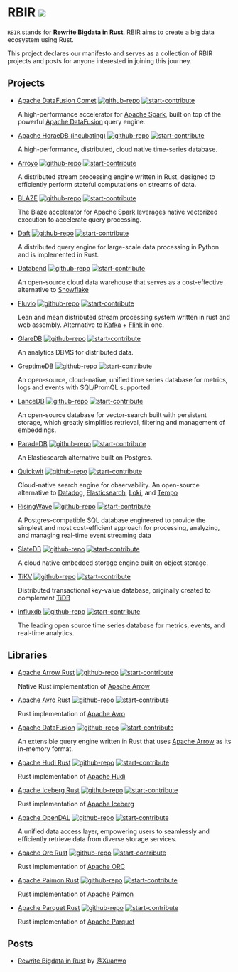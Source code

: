 # RBIR [![](https://img.shields.io/discord/1283371436773212212?logo=discord&label=discord)](https://discord.gg/SshxvYpn)

`RBIR` stands for **Rewrite Bigdata in Rust**. RBIR aims to create a big data ecosystem using Rust.

This project declares our manifesto and serves as a collection of RBIR projects and posts for anyone interested in joining this journey.

## Projects

- [Apache DataFusion Comet](./projects/apache_datafusion_comet.md) [![github-repo](https://img.shields.io/badge/open-repo-blue)](https://github.com/apache/datafusion-comet) [![start-contribute](https://img.shields.io/badge/start-contribute-blue)](https://github.com/apache/datafusion-comet/contribute)

  A high-performance accelerator for [Apache Spark](https://spark.apache.org/), built on top of the powerful [Apache DataFusion](https://github.com/apache/datafusion) query engine.

- [Apache HoraeDB (incubating)](<./projects/apache_horaedb_(incubating).md>) [![github-repo](https://img.shields.io/badge/open-repo-blue)](https://github.com/apache/horaedb) [![start-contribute](https://img.shields.io/badge/start-contribute-blue)](https://github.com/apache/horaedb/contribute)

  A high-performance, distributed, cloud native time-series database.

- [Arroyo](./projects/arroyo.md) [![github-repo](https://img.shields.io/badge/open-repo-blue)](https://github.com/ArroyoSystems/arroyo) [![start-contribute](https://img.shields.io/badge/start-contribute-blue)](https://github.com/ArroyoSystems/arroyo/contribute)

  A distributed stream processing engine written in Rust, designed to efficiently perform stateful computations on streams of data.

- [BLAZE](./projects/blaze.md) [![github-repo](https://img.shields.io/badge/open-repo-blue)](https://github.com/kwai/blaze) [![start-contribute](https://img.shields.io/badge/start-contribute-blue)](https://github.com/kwai/blaze/contribute)

  The Blaze accelerator for Apache Spark leverages native vectorized execution to accelerate query processing.

- [Daft](./projects/daft.md) [![github-repo](https://img.shields.io/badge/open-repo-blue)](https://github.com/Eventual-Inc/Daft) [![start-contribute](https://img.shields.io/badge/start-contribute-blue)](https://github.com/Eventual-Inc/Daft/contribute)

  A distributed query engine for large-scale data processing in Python and is implemented in Rust.

- [Databend](./projects/databend.md) [![github-repo](https://img.shields.io/badge/open-repo-blue)](https://github.com/datafuselabs/databend) [![start-contribute](https://img.shields.io/badge/start-contribute-blue)](https://github.com/datafuselabs/databend/contribute)

  An open-source cloud data warehouse that serves as a cost-effective alternative to [Snowflake](https://www.snowflake.com/)

- [Fluvio](./projects/fluvio.md) [![github-repo](https://img.shields.io/badge/open-repo-blue)](https://github.com/infinyon/fluvio) [![start-contribute](https://img.shields.io/badge/start-contribute-blue)](https://github.com/infinyon/fluvio/contribute)

  Lean and mean distributed stream processing system written in rust and web assembly. Alternative to [Kafka](https://github.com/apache/kafka) + [Flink](https://github.com/apache/flink) in one.

- [GlareDB](./projects/glaredb.md) [![github-repo](https://img.shields.io/badge/open-repo-blue)](https://github.com/GlareDB/glaredb) [![start-contribute](https://img.shields.io/badge/start-contribute-blue)](https://github.com/GlareDB/glaredb/contribute)

  An analytics DBMS for distributed data.

- [GreptimeDB](./projects/greptimedb.md) [![github-repo](https://img.shields.io/badge/open-repo-blue)](https://github.com/GreptimeTeam/greptimedb) [![start-contribute](https://img.shields.io/badge/start-contribute-blue)](https://github.com/GreptimeTeam/greptimedb/contribute)

  An open-source, cloud-native, unified time series database for metrics, logs and events with SQL/PromQL supported.

- [LanceDB](./projects/lancedb.md) [![github-repo](https://img.shields.io/badge/open-repo-blue)](https://github.com/lancedb/lancedb) [![start-contribute](https://img.shields.io/badge/start-contribute-blue)](https://github.com/lancedb/lancedb/contribute)

  An open-source database for vector-search built with persistent storage, which greatly simplifies retrieval, filtering and management of embeddings.

- [ParadeDB](./projects/paradedb.md) [![github-repo](https://img.shields.io/badge/open-repo-blue)](https://github.com/paradedb/paradedb) [![start-contribute](https://img.shields.io/badge/start-contribute-blue)](https://github.com/paradedb/paradedb/contribute)

  An Elasticsearch alternative built on Postgres.

- [Quickwit](./projects/quickwit.md) [![github-repo](https://img.shields.io/badge/open-repo-blue)](https://github.com/quickwit-oss/quickwit) [![start-contribute](https://img.shields.io/badge/start-contribute-blue)](https://github.com/quickwit-oss/quickwit/contribute)

  Cloud-native search engine for observability. An open-source alternative to [Datadog](https://www.datadoghq.com/), [Elasticsearch](https://www.elastic.co/elasticsearch), [Loki](https://github.com/grafana/loki), and [Tempo](https://github.com/grafana/tempo)

- [RisingWave](./projects/risingwave.md) [![github-repo](https://img.shields.io/badge/open-repo-blue)](https://github.com/risingwavelabs/risingwave) [![start-contribute](https://img.shields.io/badge/start-contribute-blue)](https://github.com/risingwavelabs/risingwave/contribute)

  A Postgres-compatible SQL database engineered to provide the simplest and most cost-efficient approach for processing, analyzing, and managing real-time event streaming data

- [SlateDB](./projects/slatedb.md) [![github-repo](https://img.shields.io/badge/open-repo-blue)](https://github.com/slatedb/slatedb) [![start-contribute](https://img.shields.io/badge/start-contribute-blue)](https://github.com/slatedb/slatedb/contribute)

  A cloud native embedded storage engine built on object storage.

- [TiKV](./projects/tikv.md) [![github-repo](https://img.shields.io/badge/open-repo-blue)](https://github.com/tikv/tikv) [![start-contribute](https://img.shields.io/badge/start-contribute-blue)](https://github.com/tikv/tikv/contribute)

  Distributed transactional key-value database, originally created to complement [TiDB](https://github.com/pingcap/tidb/)

- [influxdb](./projects/influxdb.md) [![github-repo](https://img.shields.io/badge/open-repo-blue)](https://github.com/influxdata/influxdb) [![start-contribute](https://img.shields.io/badge/start-contribute-blue)](https://github.com/influxdata/influxdb/contribute)

  The leading open source time series database for metrics, events, and real-time analytics.

## Libraries

- [Apache Arrow Rust](./libraries/apache_arrow_rust.md) [![github-repo](https://img.shields.io/badge/open-repo-blue)](https://github.com/apache/arrow-rs) [![start-contribute](https://img.shields.io/badge/start-contribute-blue)](https://github.com/apache/arrow-rs/contribute)

  Native Rust implementation of [Apache Arrow](https://github.com/apache/arrow)

- [Apache Avro Rust](./libraries/apache_avro_rust.md) [![github-repo](https://img.shields.io/badge/open-repo-blue)](https://github.com/apache/avro) [![start-contribute](https://img.shields.io/badge/start-contribute-blue)](https://github.com/apache/avro/contribute)

  Rust implementation of [Apache Avro](https://avro.apache.org/)

- [Apache DataFusion](./libraries/apache_datafusion.md) [![github-repo](https://img.shields.io/badge/open-repo-blue)](https://github.com/apache/datafusion) [![start-contribute](https://img.shields.io/badge/start-contribute-blue)](https://github.com/apache/datafusion/contribute)

  An extensible query engine written in Rust that uses [Apache Arrow](https://github.com/apache/arrow) as its in-memory format.

- [Apache Hudi Rust](./libraries/apache_hudi_rust.md) [![github-repo](https://img.shields.io/badge/open-repo-blue)](https://github.com/apache/hudi-rs) [![start-contribute](https://img.shields.io/badge/start-contribute-blue)](https://github.com/apache/hudi-rs/contribute)

  Rust implementation of [Apache Hudi](https://hudi.apache.org/)

- [Apache Iceberg Rust](./libraries/apache_iceberg_rust.md) [![github-repo](https://img.shields.io/badge/open-repo-blue)](https://github.com/apache/iceberg-rust/) [![start-contribute](https://img.shields.io/badge/start-contribute-blue)](https://github.com/apache/iceberg-rust//contribute)

  Rust implementation of [Apache Iceberg](https://iceberg.apache.org/)

- [Apache OpenDAL](./libraries/apache_opendal.md) [![github-repo](https://img.shields.io/badge/open-repo-blue)](https://github.com/apache/opendal) [![start-contribute](https://img.shields.io/badge/start-contribute-blue)](https://github.com/apache/opendal/contribute)

  A unified data access layer, empowering users to seamlessly and efficiently retrieve data from diverse storage services.

- [Apache Orc Rust](./libraries/apache_orc_rust.md) [![github-repo](https://img.shields.io/badge/open-repo-blue)](https://github.com/datafusion-contrib/datafusion-orc) [![start-contribute](https://img.shields.io/badge/start-contribute-blue)](https://github.com/datafusion-contrib/datafusion-orc/contribute)

  Rust implementation of [Apache ORC](https://orc.apache.org/)

- [Apache Paimon Rust](./libraries/apache_paimon_rust.md) [![github-repo](https://img.shields.io/badge/open-repo-blue)](https://github.com/apache/paimon-rust) [![start-contribute](https://img.shields.io/badge/start-contribute-blue)](https://github.com/apache/paimon-rust/contribute)

  Rust implementation of [Apache Paimon](https://paimon.apache.org/)

- [Apache Parquet Rust](./libraries/apache_parquet_rust.md) [![github-repo](https://img.shields.io/badge/open-repo-blue)](https://github.com/apache/arrow-rs) [![start-contribute](https://img.shields.io/badge/start-contribute-blue)](https://github.com/apache/arrow-rs/contribute)

  Rust implementation of [Apache Parquet](https://parquet.apache.org/)

## Posts

- [Rewrite Bigdata in Rust](https://xuanwo.io/2024/07-rewrite-bigdata-in-rust/) by [@Xuanwo](https://github.com/Xuanwo)
